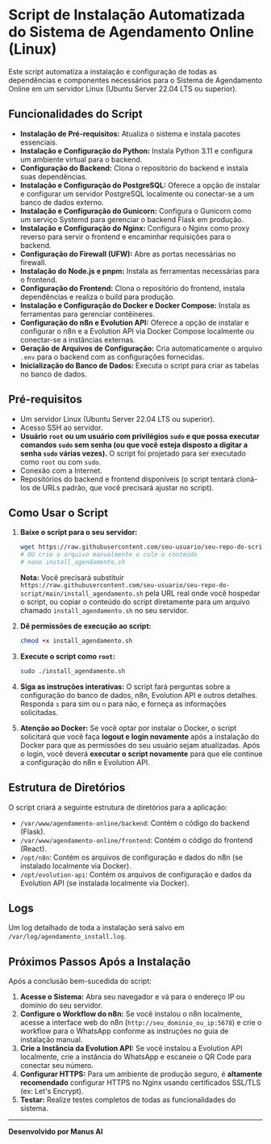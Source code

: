 # Script de Instalação Automatizada do Sistema de Agendamento Online (Linux)

Este script automatiza a instalação e configuração de todas as dependências e componentes necessários para o Sistema de Agendamento Online em um servidor Linux (Ubuntu Server 22.04 LTS ou superior).

## Funcionalidades do Script

- **Instalação de Pré-requisitos:** Atualiza o sistema e instala pacotes essenciais.
- **Instalação e Configuração do Python:** Instala Python 3.11 e configura um ambiente virtual para o backend.
- **Configuração do Backend:** Clona o repositório do backend e instala suas dependências.
- **Instalação e Configuração do PostgreSQL:** Oferece a opção de instalar e configurar um servidor PostgreSQL localmente ou conectar-se a um banco de dados externo.
- **Instalação e Configuração do Gunicorn:** Configura o Gunicorn como um serviço Systemd para gerenciar o backend Flask em produção.
- **Instalação e Configuração do Nginx:** Configura o Nginx como proxy reverso para servir o frontend e encaminhar requisições para o backend.
- **Configuração do Firewall (UFW):** Abre as portas necessárias no firewall.
- **Instalação do Node.js e pnpm:** Instala as ferramentas necessárias para o frontend.
- **Configuração do Frontend:** Clona o repositório do frontend, instala dependências e realiza o build para produção.
- **Instalação e Configuração do Docker e Docker Compose:** Instala as ferramentas para gerenciar contêineres.
- **Configuração do n8n e Evolution API:** Oferece a opção de instalar e configurar o n8n e a Evolution API via Docker Compose localmente ou conectar-se a instâncias externas.
- **Geração de Arquivos de Configuração:** Cria automaticamente o arquivo `.env` para o backend com as configurações fornecidas.
- **Inicialização do Banco de Dados:** Executa o script para criar as tabelas no banco de dados.

## Pré-requisitos

- Um servidor Linux (Ubuntu Server 22.04 LTS ou superior).
- Acesso SSH ao servidor.
- **Usuário `root` ou um usuário com privilégios `sudo` e que possa executar comandos `sudo` sem senha (ou que você esteja disposto a digitar a senha `sudo` várias vezes).** O script foi projetado para ser executado como `root` ou com `sudo`.
- Conexão com a Internet.
- Repositórios do backend e frontend disponíveis (o script tentará cloná-los de URLs padrão, que você precisará ajustar no script).

## Como Usar o Script

1.  **Baixe o script para o seu servidor:**
    ```bash
    wget https://raw.githubusercontent.com/seu-usuario/seu-repo-do-script/main/install_agendamento.sh
    # OU crie o arquivo manualmente e cole o conteúdo
    # nano install_agendamento.sh
    ```
    **Nota:** Você precisará substituir `https://raw.githubusercontent.com/seu-usuario/seu-repo-do-script/main/install_agendamento.sh` pela URL real onde você hospedar o script, ou copiar o conteúdo do script diretamente para um arquivo chamado `install_agendamento.sh` no seu servidor.

2.  **Dê permissões de execução ao script:**
    ```bash
    chmod +x install_agendamento.sh
    ```

3.  **Execute o script como `root`:**
    ```bash
    sudo ./install_agendamento.sh
    ```

4.  **Siga as instruções interativas:** O script fará perguntas sobre a configuração do banco de dados, n8n, Evolution API e outros detalhes. Responda `s` para sim ou `n` para não, e forneça as informações solicitadas.

5.  **Atenção ao Docker:** Se você optar por instalar o Docker, o script solicitará que você faça **logout e login novamente** após a instalação do Docker para que as permissões do seu usuário sejam atualizadas. Após o login, você deverá **executar o script novamente** para que ele continue a configuração do n8n e Evolution API.

## Estrutura de Diretórios

O script criará a seguinte estrutura de diretórios para a aplicação:

-   `/var/www/agendamento-online/backend`: Contém o código do backend (Flask).
-   `/var/www/agendamento-online/frontend`: Contém o código do frontend (React).
-   `/opt/n8n`: Contém os arquivos de configuração e dados do n8n (se instalado localmente via Docker).
-   `/opt/evolution-api`: Contém os arquivos de configuração e dados da Evolution API (se instalada localmente via Docker).

## Logs

Um log detalhado de toda a instalação será salvo em `/var/log/agendamento_install.log`.

## Próximos Passos Após a Instalação

Após a conclusão bem-sucedida do script:

1.  **Acesse o Sistema:** Abra seu navegador e vá para o endereço IP ou domínio do seu servidor.
2.  **Configure o Workflow do n8n:** Se você instalou o n8n localmente, acesse a interface web do n8n (`http://seu_dominio_ou_ip:5678`) e crie o workflow para o WhatsApp conforme as instruções no guia de instalação manual.
3.  **Crie a Instância da Evolution API:** Se você instalou a Evolution API localmente, crie a instância do WhatsApp e escaneie o QR Code para conectar seu número.
4.  **Configurar HTTPS:** Para um ambiente de produção seguro, é **altamente recomendado** configurar HTTPS no Nginx usando certificados SSL/TLS (ex: Let's Encrypt).
5.  **Testar:** Realize testes completos de todas as funcionalidades do sistema.

---

**Desenvolvido por Manus AI**


